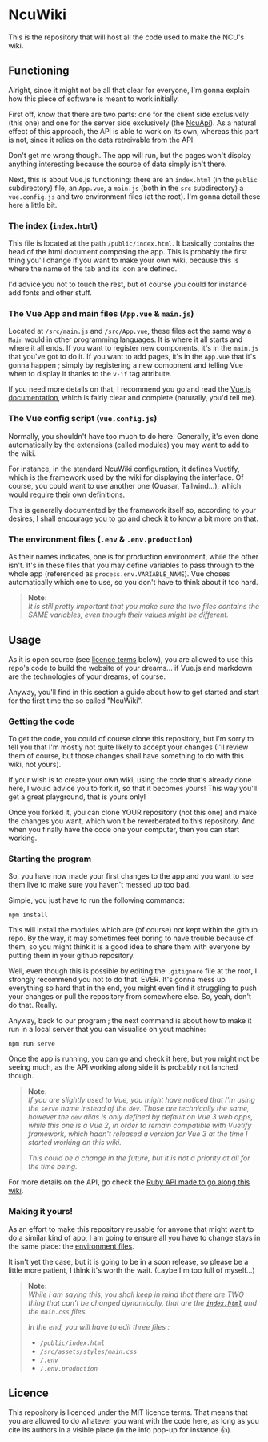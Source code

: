 [ncuapi]: https://github.com/NeiagariCinematicUniverse/NcuApi


# NcuWiki
This is the repository that will host all the code used to make the NCU's wiki.

## Functioning
Alright, since it might not be all that clear for everyone, I'm gonna explain how
this piece of software is meant to work initially.

First off, know that there are two parts: one for the client side exclusively (this
one) and one for the server side exclusively (the 
[NcuApi][ncuapi]). As a natural effect of this approach,
the API is able to work on its own, whereas this part is not, since it relies on the
data retreivable from the API.

Don't get me wrong though. The app will run, but the pages won't display anything
interesting because the source of data simply isn't there.

Next, this is about Vue.js functioning: there are an `index.html` (in the `public`
subdirectory) file, an `App.vue`, a `main.js` (both in the `src` subdirectory)
a `vue.config.js` and two environment files (at the root). I'm gonna detail these
here a little bit.

### The index (`index.html`)
This file is located at the path `/public/index.html`. It basically contains the
head of the html document composing the app. This is probably the first thing you'll
change if you want to make your own wiki, because this is where the name of the tab
and its icon are defined.

I'd advice you not to touch the rest, but of course you could for instance add fonts
and other stuff.

### The Vue App and main files (`App.vue` & `main.js`)
Located at `/src/main.js` and `/src/App.vue`, these files act the same way a `Main`
would in other programming languages. It is where it all starts and where it all
ends. If you want to register new components, it's in the `main.js` that you've got
to do it. If you want to add pages, it's in the `App.vue` that it's gonna happen ;
simply by registering a new comopnent and telling Vue when to display it thanks to
the `v-if` tag attribute.

If you need more details on that, I recommend you go and read the 
[Vue.js documentation](https://vuejs.org/guide/introduction.html), which is fairly
clear and complete (naturally, you'd tell me).

### The Vue config script (`vue.config.js`)
Normally, you shouldn't have too much to do here. Generally, it's even done
automatically by the extensions (called modules) you may want to add to the wiki.

For instance, in the standard NcuWiki configuration, it defines Vuetify, which is the
framework used by the wiki for displaying the interface. Of course, you could want
to use another one (Quasar, Tailwind...), which would require their own definitions.

This is generally documented by the framework itself so, according to your desires,
I shall encourage you to go and check it to know a bit more on that.

### The environment files (`.env` & `.env.production`)
As their names indicates, one is for production environment, while the other isn't.
It's in these files that you may define variables to pass through to the whole app
(referenced as `process.env.VARIABLE_NAME`). Vue choses automatically which one to
use, so you don't have to think about it too hard.

> **Note:**  
> *It is still pretty important that you make sure the two files contains the SAME
> variables, even though their values might be different.*

## Usage
As it is open source (see [licence terms](#licence) below), you are allowed to use
this repo's code to build the website of your dreams... if Vue.js and markdown are
the technologies of your dreams, of course.

Anyway, you'll find in this section a guide about how to get started and start for
the first time the so called "NcuWiki".

### Getting the code
To get the code, you could of course clone this repository, but I'm sorry to tell
you that I'm mostly not quite likely to accept your changes (I'll review them of
course, but those changes shall have something to do with this wiki, not yours).

If your wish is to create your own wiki, using the code that's already done here, I
would advice you to fork it, so that it becomes yours! This way you'll get a great
playground, that is yours only!

Once you forked it, you can clone YOUR repository (not this one) and make the changes
you want, which won't be reverberated to this repository. And when you finally have
the code one your computer, then you can start working.

### Starting the program
So, you have now made your first changes to the app and you want to see them live to
make sure you haven't messed up too bad.

Simple, you just have to run the following commands:
```
npm install
```
This will install the modules which are (of course) not kept within the github repo.
By the way, it may sometimes feel boring to have trouble because of them, so you
might think it is a good idea to share them with everyone by putting them in your
github repository.

Well, even though this is possible by editing the `.gitignore` file at the root, I
strongly recommend you not to do that. EVER. It's gonna mess up everything so hard
that in the end, you might even find it struggling to push your changes or pull the
repository from somewhere else. So, yeah, don't do that. Really.

Anyway, back to our program ; the next command is about how to make it run in a local
server that you can visualise on yout machine:
```
npm run serve
```
Once the app is running, you can go and check it [here](http://localhost:8080), but
you might not be seeing much, as the API working along side it is probably not
lanched though.

> **Note:**  
> *If you are slightly used to Vue, you might have noticed that I'm using the `serve`
> name instead of the `dev`. Those are technically the same, however the `dev` alias
> is only defined by default on Vue 3 web apps, while this one is a Vue 2, in order
> to remain compatible with Vuetify framework, which hadn't released a version for
> Vue 3 at the time I started working on this wiki.*
>
> *This could be a change in the future, but it is not a priority at all for the time
> being.*

For more details on the API, go check the 
[Ruby API made to go along this wiki][ncuapi].

### Making it yours!
As an effort to make this repository reusable for anyone that might want to do a
similar kind of app, I am going to ensure all you have to change stays in the same
place: the [environment files](#the-environment-files-env--envproduction).

It isn't yet the case, but it is going to be in a soon release, so please be a little
more patient, I think it's worth the wait. (Laybe I'm too full of myself...)

> **Note:**  
> *While I am saying this, you shall keep in mind that there are TWO thing that can't
> be changed dynamically, that are the [`index.html`](#the-index-indexhtml) and the
> `main.css` files.*
> 
> *In the end, you will have to edit three files :*
> - *`/public/index.html`*
> - *`/src/assets/styles/main.css`*
> - *`/.env`*
> - *`/.env.production`*

## Licence
This repository is licenced under the MIT licence terms. That means that you are
allowed to do whatever you want with the code here, as long as you cite its
authors in a visible place (in the info pop-up for instance 👍️).

